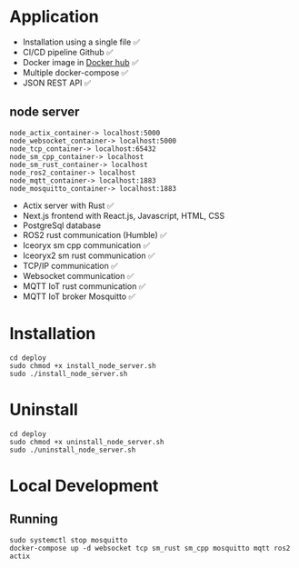 # Application
- Installation using a single file ✅
- CI/CD pipeline Github ✅
- Docker image in [Docker hub](https://hub.docker.com/repositories/lp02781) ✅
- Multiple docker-compose ✅
- JSON REST API ✅

## node server
```
node_actix_container-> localhost:5000
node_websocket_container-> localhost:5000
node_tcp_container-> localhost:65432
node_sm_cpp_container-> localhost
node_sm_rust_container-> localhost
node_ros2_container-> localhost
node_mqtt_container-> localhost:1883
node_mosquitto_container-> localhost:1883
```
- Actix server with Rust ✅
- Next.js frontend with React.js, Javascript, HTML, CSS 
- PostgreSql database
- ROS2 rust communication (Humble) ✅
- Iceoryx sm cpp communication ✅
- Iceoryx2 sm rust communication ✅
- TCP/IP communication ✅
- Websocket communication ✅
- MQTT IoT rust communication ✅
- MQTT IoT broker Mosquitto ✅

# Installation
```
cd deploy
sudo chmod +x install_node_server.sh
sudo ./install_node_server.sh
```

# Uninstall
```
cd deploy
sudo chmod +x uninstall_node_server.sh
sudo ./uninstall_node_server.sh
```

# Local Development

## Running 
```
sudo systemctl stop mosquitto
docker-compose up -d websocket tcp sm_rust sm_cpp mosquitto mqtt ros2 actix 
```
